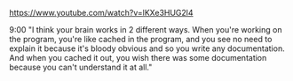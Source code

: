 https://www.youtube.com/watch?v=lKXe3HUG2l4

9:00 "I think your brain works in 2 different ways. When you're working on the program, you're like cached in the program, and you see no need to explain it because it's bloody obvious and so you write any documentation. And when you cached it out, you wish there was some documentation because you can't understand it at all."

 
